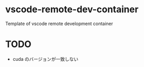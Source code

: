 # vscode-remote-dev-container
Template of vscode remote development container

# TODO
- cuda のバージョンが一致しない